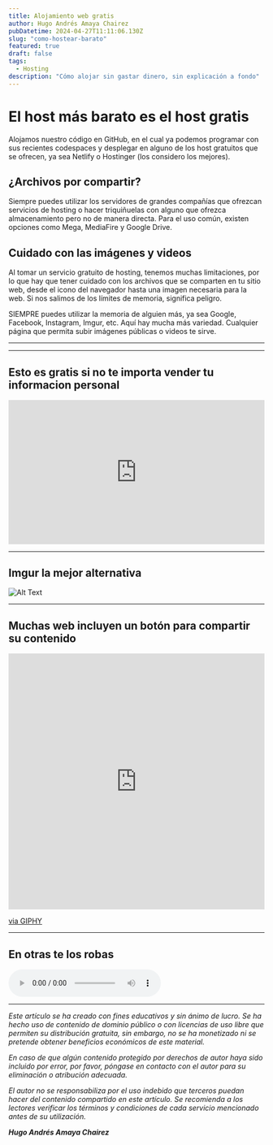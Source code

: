 ```yaml
---
title: Alojamiento web gratis
author: Hugo Andrés Amaya Chairez
pubDatetime: 2024-04-27T11:11:06.130Z
slug: "como-hostear-barato"
featured: true
draft: false
tags:
  - Hosting
description: "Cómo alojar sin gastar dinero, sin explicación a fondo"
---
```


# El host más barato es el host gratis

Alojamos nuestro código en GitHub, en el cual ya podemos programar con sus recientes codespaces y desplegar en alguno de los host gratuitos que se ofrecen, ya sea Netlify o Hostinger (los considero los mejores).

## ¿Archivos por compartir?

Siempre puedes utilizar los servidores de grandes compañías que ofrezcan servicios de hosting o hacer triquiñuelas con alguno que ofrezca almacenamiento pero no de manera directa. Para el uso común, existen opciones como Mega, MediaFire y Google Drive.

## Cuidado con las imágenes y videos

Al tomar un servicio gratuito de hosting, tenemos muchas limitaciones, por lo que hay que tener cuidado con los archivos que se comparten en tu sitio web, desde el icono del navegador hasta una imagen necesaria para la web. Si nos salimos de los límites de memoria, significa peligro.

SIEMPRE puedes utilizar la memoria de alguien más, ya sea Google, Facebook, Instagram, Imgur, etc. Aquí hay mucha más variedad. Cualquier página que permita subir imágenes públicas o videos te sirve.

---

---

## Esto es gratis si no te importa vender tu informacion personal

<div style="position: relative; padding-bottom: 56.25%; height: 0; overflow: hidden;">
  <iframe src="https://www.youtube.com/embed/NSislM08uWM" style="position: absolute; top: 0; left: 0; width: 100%; height: 100%; border:0;" allowfullscreen title="a playlist to romanticize studying physics"></iframe>
</div>

---

## Imgur la mejor alternativa

![Alt Text](https://i.imgur.com/AFacWvY.gif)

---

## Muchas web incluyen un botón para compartir su contenido

<div style="width:100%;height:0;padding-bottom:100%;position:relative;">
  <iframe src="https://giphy.com/embed/WopbjaQ3JCjvLpDXJg" width="100%" height="100%" style="position:absolute" frameBorder="0" class="giphy-embed" allowFullScreen></iframe>
</div>
<p><a href="https://giphy.com/gifs/transparente-alinhadores-clickaligner-WopbjaQ3JCjvLpDXJg">via GIPHY</a></p>

---

## En otras te los robas

<audio controls>
  <source src="https://tedmuller.us/Piano/MinuteWaltz/MinuteWaltz_secondo.mp3" type="audio/mpeg">
  Tu navegador no soporta el elemento de audio.
</audio>

---

_Este artículo se ha creado con fines educativos y sin ánimo de lucro. Se ha hecho uso de contenido de dominio público o con licencias de uso libre que permiten su distribución gratuita, sin embargo, no se ha monetizado ni se pretende obtener beneficios económicos de este material._

_En caso de que algún contenido protegido por derechos de autor haya sido incluido por error, por favor, póngase en contacto con el autor para su eliminación o atribución adecuada._

_El autor no se responsabiliza por el uso indebido que terceros puedan hacer del contenido compartido en este artículo. Se recomienda a los lectores verificar los términos y condiciones de cada servicio mencionado antes de su utilización._

**_Hugo Andrés Amaya Chairez_**
